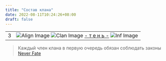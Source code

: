 ```yaml
---
title: "Состав клана"
date: 2022-08-11T10:24:26+08:00
draft: false
---
```


|   |   |
|---|---|
| 3 | ![Align Image](https://imgs.neverfate.ru/aligns/align3.gif) ![Clan Image](https://imgs.neverfate.ru/clans/REmpire.gif) [- т е н ь -](https://neverfate.ru/inf?cid=1222968784) ![Inf Image](https://imgs.neverfate.ru/i/inf_1.png) |



> Каждый член клана в первую очередь обязан соблюдать законы [Never Fate](https://encicl.neverfate.ru/?id=1)
